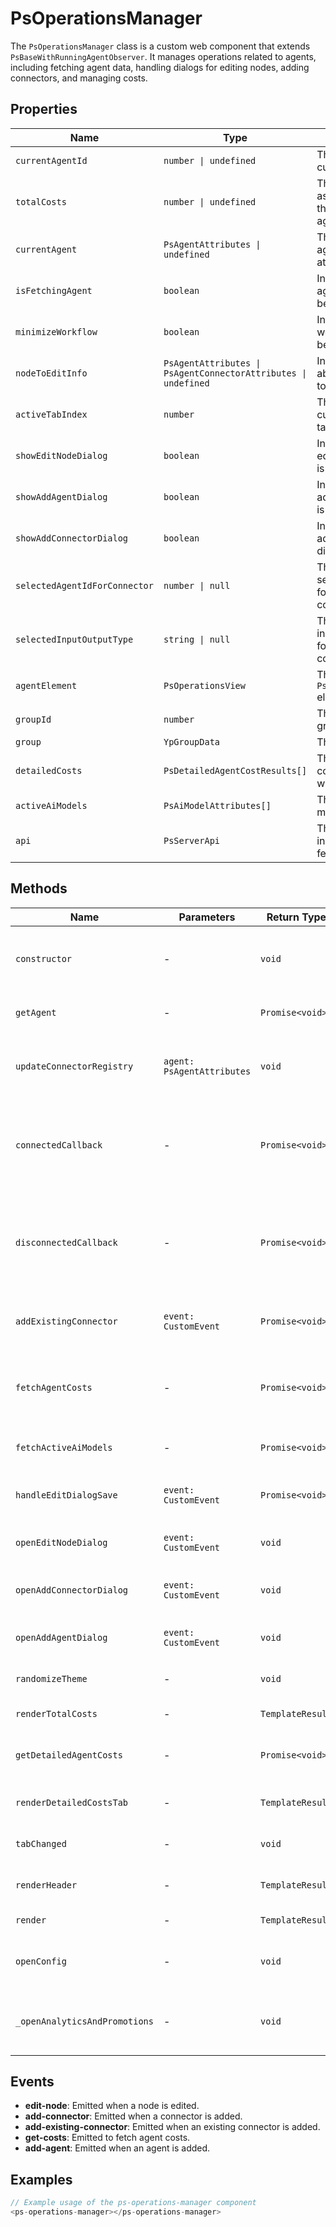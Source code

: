 # PsOperationsManager

The `PsOperationsManager` class is a custom web component that extends `PsBaseWithRunningAgentObserver`. It manages operations related to agents, including fetching agent data, handling dialogs for editing nodes, adding connectors, and managing costs.

## Properties

| Name                          | Type                                                                 | Description                                                                 |
|-------------------------------|----------------------------------------------------------------------|-----------------------------------------------------------------------------|
| `currentAgentId`              | `number \| undefined`                                                | The ID of the current agent.                                                |
| `totalCosts`                  | `number \| undefined`                                                | The total costs associated with the current agent.                          |
| `currentAgent`                | `PsAgentAttributes \| undefined`                                     | The current agent's attributes.                                             |
| `isFetchingAgent`             | `boolean`                                                            | Indicates if the agent data is being fetched.                               |
| `minimizeWorkflow`            | `boolean`                                                            | Indicates if the workflow should be minimized.                              |
| `nodeToEditInfo`              | `PsAgentAttributes \| PsAgentConnectorAttributes \| undefined`       | Information about the node to be edited.                                    |
| `activeTabIndex`              | `number`                                                             | The index of the currently active tab.                                      |
| `showEditNodeDialog`          | `boolean`                                                            | Indicates if the edit node dialog is visible.                               |
| `showAddAgentDialog`          | `boolean`                                                            | Indicates if the add agent dialog is visible.                               |
| `showAddConnectorDialog`      | `boolean`                                                            | Indicates if the add connector dialog is visible.                           |
| `selectedAgentIdForConnector` | `number \| null`                                                     | The ID of the selected agent for adding a connector.                        |
| `selectedInputOutputType`     | `string \| null`                                                     | The selected input/output type for the connector.                           |
| `agentElement`                | `PsOperationsView`                                                   | The `PsOperationsView` element.                                             |
| `groupId`                     | `number`                                                             | The ID of the group.                                                        |
| `group`                       | `YpGroupData`                                                        | The group data.                                                             |
| `detailedCosts`               | `PsDetailedAgentCostResults[]`                                       | The detailed costs associated with the agent.                               |
| `activeAiModels`              | `PsAiModelAttributes[]`                                              | The active AI models.                                                       |
| `api`                         | `PsServerApi`                                                        | The server API instance for fetching data.                                  |

## Methods

| Name                        | Parameters                                                                 | Return Type | Description                                                                 |
|-----------------------------|----------------------------------------------------------------------------|-------------|-----------------------------------------------------------------------------|
| `constructor`               | -                                                                          | `void`      | Initializes the component and sets up the API instance.                     |
| `getAgent`                  | -                                                                          | `Promise<void>` | Fetches the current agent data.                                             |
| `updateConnectorRegistry`   | `agent: PsAgentAttributes`                                                 | `void`      | Updates the connector registry with the agent's connectors.                 |
| `connectedCallback`         | -                                                                          | `Promise<void>` | Lifecycle method called when the component is added to the DOM.             |
| `disconnectedCallback`      | -                                                                          | `Promise<void>` | Lifecycle method called when the component is removed from the DOM.         |
| `addExistingConnector`      | `event: CustomEvent`                                                       | `Promise<void>` | Adds an existing connector to the agent.                                    |
| `fetchAgentCosts`           | -                                                                          | `Promise<void>` | Fetches the total costs associated with the current agent.                  |
| `fetchActiveAiModels`       | -                                                                          | `Promise<void>` | Fetches the active AI models.                                               |
| `handleEditDialogSave`      | `event: CustomEvent`                                                       | `Promise<void>` | Handles saving the edited node configuration.                               |
| `openEditNodeDialog`        | `event: CustomEvent`                                                       | `void`      | Opens the edit node dialog.                                                 |
| `openAddConnectorDialog`    | `event: CustomEvent`                                                       | `void`      | Opens the add connector dialog.                                             |
| `openAddAgentDialog`        | `event: CustomEvent`                                                       | `void`      | Opens the add agent dialog.                                                 |
| `randomizeTheme`            | -                                                                          | `void`      | Randomizes the theme color.                                                 |
| `renderTotalCosts`          | -                                                                          | `TemplateResult` | Renders the total costs.                                                    |
| `getDetailedAgentCosts`     | -                                                                          | `Promise<void>` | Fetches detailed costs for the agent.                                       |
| `renderDetailedCostsTab`    | -                                                                          | `TemplateResult` | Renders the detailed costs tab.                                             |
| `tabChanged`                | -                                                                          | `void`      | Handles tab change events.                                                  |
| `renderHeader`              | -                                                                          | `TemplateResult` | Renders the header of the component.                                        |
| `render`                    | -                                                                          | `TemplateResult` | Renders the component.                                                      |
| `openConfig`                | -                                                                          | `void`      | Opens the configuration page for the group.                                 |
| `_openAnalyticsAndPromotions` | -                                                                        | `void`      | Opens the analytics and promotions page for the group.                      |

## Events

- **edit-node**: Emitted when a node is edited.
- **add-connector**: Emitted when a connector is added.
- **add-existing-connector**: Emitted when an existing connector is added.
- **get-costs**: Emitted to fetch agent costs.
- **add-agent**: Emitted when an agent is added.

## Examples

```typescript
// Example usage of the ps-operations-manager component
<ps-operations-manager></ps-operations-manager>
```